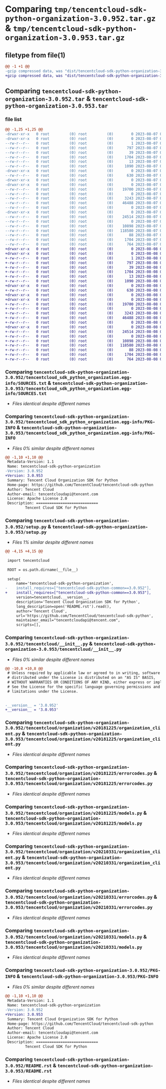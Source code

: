 # Comparing `tmp/tencentcloud-sdk-python-organization-3.0.952.tar.gz` & `tmp/tencentcloud-sdk-python-organization-3.0.953.tar.gz`

## filetype from file(1)

```diff
@@ -1 +1 @@
-gzip compressed data, was "dist/tencentcloud-sdk-python-organization-3.0.952.tar", last modified: Mon Aug  7 08:59:25 2023, max compression
+gzip compressed data, was "dist/tencentcloud-sdk-python-organization-3.0.953.tar", last modified: Tue Aug  8 00:29:54 2023, max compression
```

## Comparing `tencentcloud-sdk-python-organization-3.0.952.tar` & `tencentcloud-sdk-python-organization-3.0.953.tar`

### file list

```diff
@@ -1,25 +1,25 @@
-drwxr-xr-x   0 root         (0) root         (0)        0 2023-08-07 08:59:25.000000 tencentcloud-sdk-python-organization-3.0.952/
-drwxr-xr-x   0 root         (0) root         (0)        0 2023-08-07 08:59:25.000000 tencentcloud-sdk-python-organization-3.0.952/tencentcloud_sdk_python_organization.egg-info/
--rw-r--r--   0 root         (0) root         (0)        1 2023-08-07 08:59:25.000000 tencentcloud-sdk-python-organization-3.0.952/tencentcloud_sdk_python_organization.egg-info/dependency_links.txt
--rw-r--r--   0 root         (0) root         (0)      797 2023-08-07 08:59:25.000000 tencentcloud-sdk-python-organization-3.0.952/tencentcloud_sdk_python_organization.egg-info/SOURCES.txt
--rw-r--r--   0 root         (0) root         (0)       39 2023-08-07 08:59:25.000000 tencentcloud-sdk-python-organization-3.0.952/tencentcloud_sdk_python_organization.egg-info/requires.txt
--rw-r--r--   0 root         (0) root         (0)     1704 2023-08-07 08:59:25.000000 tencentcloud-sdk-python-organization-3.0.952/tencentcloud_sdk_python_organization.egg-info/PKG-INFO
--rw-r--r--   0 root         (0) root         (0)       13 2023-08-07 08:59:25.000000 tencentcloud-sdk-python-organization-3.0.952/tencentcloud_sdk_python_organization.egg-info/top_level.txt
--rw-r--r--   0 root         (0) root         (0)     1090 2023-08-07 08:59:25.000000 tencentcloud-sdk-python-organization-3.0.952/setup.py
-drwxr-xr-x   0 root         (0) root         (0)        0 2023-08-07 08:59:25.000000 tencentcloud-sdk-python-organization-3.0.952/tencentcloud/
--rw-r--r--   0 root         (0) root         (0)      630 2023-08-07 08:59:25.000000 tencentcloud-sdk-python-organization-3.0.952/tencentcloud/__init__.py
-drwxr-xr-x   0 root         (0) root         (0)        0 2023-08-07 08:59:25.000000 tencentcloud-sdk-python-organization-3.0.952/tencentcloud/organization/
-drwxr-xr-x   0 root         (0) root         (0)        0 2023-08-07 08:59:25.000000 tencentcloud-sdk-python-organization-3.0.952/tencentcloud/organization/v20181225/
--rw-r--r--   0 root         (0) root         (0)    19700 2023-08-07 08:59:25.000000 tencentcloud-sdk-python-organization-3.0.952/tencentcloud/organization/v20181225/organization_client.py
--rw-r--r--   0 root         (0) root         (0)        0 2023-08-07 08:59:25.000000 tencentcloud-sdk-python-organization-3.0.952/tencentcloud/organization/v20181225/__init__.py
--rw-r--r--   0 root         (0) root         (0)     3243 2023-08-07 08:59:25.000000 tencentcloud-sdk-python-organization-3.0.952/tencentcloud/organization/v20181225/errorcodes.py
--rw-r--r--   0 root         (0) root         (0)    46488 2023-08-07 08:59:25.000000 tencentcloud-sdk-python-organization-3.0.952/tencentcloud/organization/v20181225/models.py
--rw-r--r--   0 root         (0) root         (0)        0 2023-08-07 08:59:25.000000 tencentcloud-sdk-python-organization-3.0.952/tencentcloud/organization/__init__.py
-drwxr-xr-x   0 root         (0) root         (0)        0 2023-08-07 08:59:25.000000 tencentcloud-sdk-python-organization-3.0.952/tencentcloud/organization/v20210331/
--rw-r--r--   0 root         (0) root         (0)    24514 2023-08-07 08:59:25.000000 tencentcloud-sdk-python-organization-3.0.952/tencentcloud/organization/v20210331/organization_client.py
--rw-r--r--   0 root         (0) root         (0)        0 2023-08-07 08:59:25.000000 tencentcloud-sdk-python-organization-3.0.952/tencentcloud/organization/v20210331/__init__.py
--rw-r--r--   0 root         (0) root         (0)    10898 2023-08-07 08:59:25.000000 tencentcloud-sdk-python-organization-3.0.952/tencentcloud/organization/v20210331/errorcodes.py
--rw-r--r--   0 root         (0) root         (0)   118580 2023-08-07 08:59:25.000000 tencentcloud-sdk-python-organization-3.0.952/tencentcloud/organization/v20210331/models.py
--rw-r--r--   0 root         (0) root         (0)       88 2023-08-07 08:59:25.000000 tencentcloud-sdk-python-organization-3.0.952/setup.cfg
--rw-r--r--   0 root         (0) root         (0)     1704 2023-08-07 08:59:25.000000 tencentcloud-sdk-python-organization-3.0.952/PKG-INFO
--rw-r--r--   0 root         (0) root         (0)      764 2023-08-07 08:59:25.000000 tencentcloud-sdk-python-organization-3.0.952/README.rst
+drwxr-xr-x   0 root         (0) root         (0)        0 2023-08-08 00:29:54.000000 tencentcloud-sdk-python-organization-3.0.953/
+drwxr-xr-x   0 root         (0) root         (0)        0 2023-08-08 00:29:54.000000 tencentcloud-sdk-python-organization-3.0.953/tencentcloud_sdk_python_organization.egg-info/
+-rw-r--r--   0 root         (0) root         (0)        1 2023-08-08 00:29:54.000000 tencentcloud-sdk-python-organization-3.0.953/tencentcloud_sdk_python_organization.egg-info/dependency_links.txt
+-rw-r--r--   0 root         (0) root         (0)      797 2023-08-08 00:29:54.000000 tencentcloud-sdk-python-organization-3.0.953/tencentcloud_sdk_python_organization.egg-info/SOURCES.txt
+-rw-r--r--   0 root         (0) root         (0)       39 2023-08-08 00:29:54.000000 tencentcloud-sdk-python-organization-3.0.953/tencentcloud_sdk_python_organization.egg-info/requires.txt
+-rw-r--r--   0 root         (0) root         (0)     1704 2023-08-08 00:29:54.000000 tencentcloud-sdk-python-organization-3.0.953/tencentcloud_sdk_python_organization.egg-info/PKG-INFO
+-rw-r--r--   0 root         (0) root         (0)       13 2023-08-08 00:29:54.000000 tencentcloud-sdk-python-organization-3.0.953/tencentcloud_sdk_python_organization.egg-info/top_level.txt
+-rw-r--r--   0 root         (0) root         (0)     1090 2023-08-08 00:29:54.000000 tencentcloud-sdk-python-organization-3.0.953/setup.py
+drwxr-xr-x   0 root         (0) root         (0)        0 2023-08-08 00:29:54.000000 tencentcloud-sdk-python-organization-3.0.953/tencentcloud/
+-rw-r--r--   0 root         (0) root         (0)      630 2023-08-08 00:29:54.000000 tencentcloud-sdk-python-organization-3.0.953/tencentcloud/__init__.py
+drwxr-xr-x   0 root         (0) root         (0)        0 2023-08-08 00:29:54.000000 tencentcloud-sdk-python-organization-3.0.953/tencentcloud/organization/
+drwxr-xr-x   0 root         (0) root         (0)        0 2023-08-08 00:29:54.000000 tencentcloud-sdk-python-organization-3.0.953/tencentcloud/organization/v20181225/
+-rw-r--r--   0 root         (0) root         (0)    19700 2023-08-08 00:29:54.000000 tencentcloud-sdk-python-organization-3.0.953/tencentcloud/organization/v20181225/organization_client.py
+-rw-r--r--   0 root         (0) root         (0)        0 2023-08-08 00:29:54.000000 tencentcloud-sdk-python-organization-3.0.953/tencentcloud/organization/v20181225/__init__.py
+-rw-r--r--   0 root         (0) root         (0)     3243 2023-08-08 00:29:54.000000 tencentcloud-sdk-python-organization-3.0.953/tencentcloud/organization/v20181225/errorcodes.py
+-rw-r--r--   0 root         (0) root         (0)    46488 2023-08-08 00:29:54.000000 tencentcloud-sdk-python-organization-3.0.953/tencentcloud/organization/v20181225/models.py
+-rw-r--r--   0 root         (0) root         (0)        0 2023-08-08 00:29:54.000000 tencentcloud-sdk-python-organization-3.0.953/tencentcloud/organization/__init__.py
+drwxr-xr-x   0 root         (0) root         (0)        0 2023-08-08 00:29:54.000000 tencentcloud-sdk-python-organization-3.0.953/tencentcloud/organization/v20210331/
+-rw-r--r--   0 root         (0) root         (0)    24514 2023-08-08 00:29:54.000000 tencentcloud-sdk-python-organization-3.0.953/tencentcloud/organization/v20210331/organization_client.py
+-rw-r--r--   0 root         (0) root         (0)        0 2023-08-08 00:29:54.000000 tencentcloud-sdk-python-organization-3.0.953/tencentcloud/organization/v20210331/__init__.py
+-rw-r--r--   0 root         (0) root         (0)    10898 2023-08-08 00:29:54.000000 tencentcloud-sdk-python-organization-3.0.953/tencentcloud/organization/v20210331/errorcodes.py
+-rw-r--r--   0 root         (0) root         (0)   118580 2023-08-08 00:29:54.000000 tencentcloud-sdk-python-organization-3.0.953/tencentcloud/organization/v20210331/models.py
+-rw-r--r--   0 root         (0) root         (0)       88 2023-08-08 00:29:54.000000 tencentcloud-sdk-python-organization-3.0.953/setup.cfg
+-rw-r--r--   0 root         (0) root         (0)     1704 2023-08-08 00:29:54.000000 tencentcloud-sdk-python-organization-3.0.953/PKG-INFO
+-rw-r--r--   0 root         (0) root         (0)      764 2023-08-08 00:29:54.000000 tencentcloud-sdk-python-organization-3.0.953/README.rst
```

### Comparing `tencentcloud-sdk-python-organization-3.0.952/tencentcloud_sdk_python_organization.egg-info/SOURCES.txt` & `tencentcloud-sdk-python-organization-3.0.953/tencentcloud_sdk_python_organization.egg-info/SOURCES.txt`

 * *Files identical despite different names*

### Comparing `tencentcloud-sdk-python-organization-3.0.952/tencentcloud_sdk_python_organization.egg-info/PKG-INFO` & `tencentcloud-sdk-python-organization-3.0.953/tencentcloud_sdk_python_organization.egg-info/PKG-INFO`

 * *Files 0% similar despite different names*

```diff
@@ -1,10 +1,10 @@
 Metadata-Version: 1.1
 Name: tencentcloud-sdk-python-organization
-Version: 3.0.952
+Version: 3.0.953
 Summary: Tencent Cloud Organization SDK for Python
 Home-page: https://github.com/TencentCloud/tencentcloud-sdk-python
 Author: Tencent Cloud
 Author-email: tencentcloudapi@tencent.com
 License: Apache License 2.0
 Description: ============================
         Tencent Cloud SDK for Python
```

### Comparing `tencentcloud-sdk-python-organization-3.0.952/setup.py` & `tencentcloud-sdk-python-organization-3.0.953/setup.py`

 * *Files 1% similar despite different names*

```diff
@@ -4,15 +4,15 @@
 
 import tencentcloud
 
 ROOT = os.path.dirname(__file__)
 
 setup(
     name='tencentcloud-sdk-python-organization',
-    install_requires=["tencentcloud-sdk-python-common==3.0.952"],
+    install_requires=["tencentcloud-sdk-python-common==3.0.953"],
     version=tencentcloud.__version__,
     description='Tencent Cloud Organization SDK for Python',
     long_description=open('README.rst').read(),
     author='Tencent Cloud',
     url='https://github.com/TencentCloud/tencentcloud-sdk-python',
     maintainer_email="tencentcloudapi@tencent.com",
     scripts=[],
```

### Comparing `tencentcloud-sdk-python-organization-3.0.952/tencentcloud/__init__.py` & `tencentcloud-sdk-python-organization-3.0.953/tencentcloud/__init__.py`

 * *Files 0% similar despite different names*

```diff
@@ -10,8 +10,8 @@
 # Unless required by applicable law or agreed to in writing, software
 # distributed under the License is distributed on an "AS IS" BASIS,
 # WITHOUT WARRANTIES OR CONDITIONS OF ANY KIND, either express or implied.
 # See the License for the specific language governing permissions and
 # limitations under the License.
 
 
-__version__ = '3.0.952'
+__version__ = '3.0.953'
```

### Comparing `tencentcloud-sdk-python-organization-3.0.952/tencentcloud/organization/v20181225/organization_client.py` & `tencentcloud-sdk-python-organization-3.0.953/tencentcloud/organization/v20181225/organization_client.py`

 * *Files identical despite different names*

### Comparing `tencentcloud-sdk-python-organization-3.0.952/tencentcloud/organization/v20181225/errorcodes.py` & `tencentcloud-sdk-python-organization-3.0.953/tencentcloud/organization/v20181225/errorcodes.py`

 * *Files identical despite different names*

### Comparing `tencentcloud-sdk-python-organization-3.0.952/tencentcloud/organization/v20181225/models.py` & `tencentcloud-sdk-python-organization-3.0.953/tencentcloud/organization/v20181225/models.py`

 * *Files identical despite different names*

### Comparing `tencentcloud-sdk-python-organization-3.0.952/tencentcloud/organization/v20210331/organization_client.py` & `tencentcloud-sdk-python-organization-3.0.953/tencentcloud/organization/v20210331/organization_client.py`

 * *Files identical despite different names*

### Comparing `tencentcloud-sdk-python-organization-3.0.952/tencentcloud/organization/v20210331/errorcodes.py` & `tencentcloud-sdk-python-organization-3.0.953/tencentcloud/organization/v20210331/errorcodes.py`

 * *Files identical despite different names*

### Comparing `tencentcloud-sdk-python-organization-3.0.952/tencentcloud/organization/v20210331/models.py` & `tencentcloud-sdk-python-organization-3.0.953/tencentcloud/organization/v20210331/models.py`

 * *Files identical despite different names*

### Comparing `tencentcloud-sdk-python-organization-3.0.952/PKG-INFO` & `tencentcloud-sdk-python-organization-3.0.953/PKG-INFO`

 * *Files 0% similar despite different names*

```diff
@@ -1,10 +1,10 @@
 Metadata-Version: 1.1
 Name: tencentcloud-sdk-python-organization
-Version: 3.0.952
+Version: 3.0.953
 Summary: Tencent Cloud Organization SDK for Python
 Home-page: https://github.com/TencentCloud/tencentcloud-sdk-python
 Author: Tencent Cloud
 Author-email: tencentcloudapi@tencent.com
 License: Apache License 2.0
 Description: ============================
         Tencent Cloud SDK for Python
```

### Comparing `tencentcloud-sdk-python-organization-3.0.952/README.rst` & `tencentcloud-sdk-python-organization-3.0.953/README.rst`

 * *Files identical despite different names*

